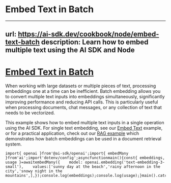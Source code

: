 # Embed Text in Batch


---
url: https://ai-sdk.dev/cookbook/node/embed-text-batch
description: Learn how to embed multiple text using the AI SDK and Node
---


# [Embed Text in Batch](#embed-text-in-batch)


When working with large datasets or multiple pieces of text, processing embeddings one at a time can be inefficient. Batch embedding allows you to convert multiple text inputs into embeddings simultaneously, significantly improving performance and reducing API calls. This is particularly useful when processing documents, chat messages, or any collection of text that needs to be vectorized.

This example shows how to embed multiple text inputs in a single operation using the AI SDK. For single text embedding, see our [Embed Text](/cookbook/node/embed-text) example, or for a practical application, check out our [RAG example](/cookbook/node/retrieval-augmented-generation) which demonstrates how batch embeddings can be used in a document retrieval system.

```
import{ openai }from'@ai-sdk/openai';import{ embedMany }from'ai';import'dotenv/config';asyncfunctionmain(){const{ embeddings, usage }=awaitembedMany({    model: openai.embedding('text-embedding-3-small'),    values:['sunny day at the beach','rainy afternoon in the city','snowy night in the mountains',],});console.log(embeddings);console.log(usage);}main().catch(console.error);
```
